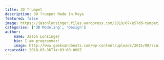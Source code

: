 ```yaml
---
title: 3D Trumpet
description: 3D Trumpet Made in Maya
featured: false
image: https://jasonlonsinger.files.wordpress.com/2019/07/e57dd-tumpet1.jpeg
categories: ['3D Modeling', 'Design']
author:
    name: Jason Lonsinger
    bio: I am programmer!
    image: http://www.geeksandbeats.com/wp-content/uploads/2015/08/scared-batman.jpeg
createdAt: 2018-03-06T14:03:00.000Z
---
```


<v-carousel>
    <v-carousel-item>
        <v-img contain src="https://jasonlonsinger.files.wordpress.com/2019/07/e57dd-tumpet1.jpeg" caption="" ref=""></v-img>
    </v-carousel-item>
    <v-carousel-item>
        <v-img contain src="https://jasonlonsinger.files.wordpress.com/2019/07/b5b7f-tttt.jpeg" caption="" ref=""></v-img>
    </v-carousel-item>
    <v-carousel-item>
        <v-img contain src="https://jasonlonsinger.files.wordpress.com/2019/07/b8b0d-trumpet2.jpeg" caption="" ref=""></v-img>
    </v-carousel-item>
    <v-carousel-item>
        <v-img contain src="https://jasonlonsinger.files.wordpress.com/2019/07/255a6-trumpet1.jpeg" caption="" ref=""></v-img>
    </v-carousel-item>
    <v-carousel-item>
        <v-img contain src="https://jasonlonsinger.files.wordpress.com/2019/07/20558-trumpet_zoom.jpeg" caption="" ref=""></v-img>
    </v-carousel-item>
    <v-carousel-item>
        <v-img contain src="https://jasonlonsinger.files.wordpress.com/2019/07/cropped-23cb5-trumpet_zoom.jpeg" caption="" ref=""></v-img>
    </v-carousel-item>
    <v-carousel-item>
        <v-img contain src="https://jasonlonsinger.files.wordpress.com/2019/07/a3788-terunnp.jpeg" caption="" ref=""></v-img>
    </v-carousel-item>
    <v-carousel-item>
        <v-img contain src="https://jasonlonsinger.files.wordpress.com/2019/07/d08ec-tumpet1.jpeg" caption="" ref=""></v-img>
    </v-carousel-item>
    <v-carousel-item>
        <v-img contain src="https://jasonlonsinger.files.wordpress.com/2019/07/64b94-hi.jpeg" caption="" ref="">
    </v-carousel-item>
    <v-carousel-item>
        <v-img contain src="https://jasonlonsinger.files.wordpress.com/2019/07/c021d-dddddd.jpeg" caption="" ref=""></v-img>
    </v-carousel-item>
    <v-carousel-item>
        <v-img contain src="https://jasonlonsinger.files.wordpress.com/2019/07/e57dd-tumpet1.jpeg" caption="" ref=""></v-img>
    </v-carousel-item>
</v-carousel>
